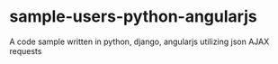 sample-users-python-angularjs
=============================

A code sample written in python, django, angularjs utilizing json AJAX requests
